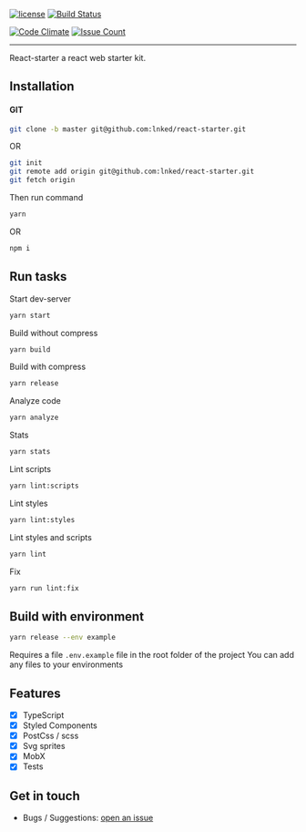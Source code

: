 [![license](https://img.shields.io/github/license/lnked/react-starter.svg)](https://github.com/lnked/react-starter/blob/fastest/LICENSE)
[![Build Status](https://travis-ci.org/lnked/react-starter.svg?branch=master)](https://travis-ci.org/lnked/react-starter)

[![Code Climate](https://codeclimate.com/github/lnked/react-starter/badges/gpa.svg)](https://codeclimate.com/github/lnked/react-starter)
[![Issue Count](https://codeclimate.com/github/lnked/react-starter/badges/issue_count.svg)](https://codeclimate.com/github/lnked/react-starter)

---

React-starter a react web starter kit.

## Installation

#### GIT

```bash
git clone -b master git@github.com:lnked/react-starter.git
```

OR

```bash
git init
git remote add origin git@github.com:lnked/react-starter.git
git fetch origin
```

Then run command

```bash
yarn
```

OR

```bash
npm i
```

## Run tasks

Start dev-server

```bash
yarn start
```

Build without compress

```bash
yarn build
```

Build with compress

```bash
yarn release
```

Analyze code

```bash
yarn analyze
```

Stats

```bash
yarn stats
```

Lint scripts

```bash
yarn lint:scripts
```

Lint styles

```bash
yarn lint:styles
```

Lint styles and scripts

```bash
yarn lint
```

Fix

```bash
yarn run lint:fix
```

## Build with environment
```bash
yarn release --env example
```
Requires a file `.env.example` file in the root folder of the project
You can add any files to your environments

## Features
- [x] TypeScript
- [x] Styled Components
- [x] PostCss / scss
- [x] Svg sprites
- [x] MobX
- [x] Tests

## Get in touch
- Bugs / Suggestions: [open an issue](https://github.com/lnked/react-starter/issues)
